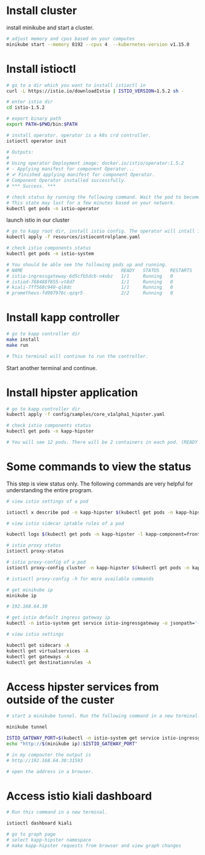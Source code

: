 # Install cluster

install minikube and start a cluster.

```bash
# adjust memory and cpus based on your computes
minikube start --memory 8192 --cpus 4  --kubernetes-version v1.15.0
```

# Install istioctl

```bash
# go to a dir which you want to install istioctl in
curl -L https://istio.io/downloadIstio | ISTIO_VERSION=1.5.2 sh -

# enter istio dir
cd istio-1.5.2

# export binary path
export PATH=$PWD/bin:$PATH

# install operator. operator is a k8s crd controller.
istioctl operator init

# Outputs:
#
# Using operator Deployment image: docker.io/istio/operator:1.5.2
# - Applying manifest for component Operator...
# ✔ Finished applying manifest for component Operator.
# Component Operator installed successfully.
# *** Success. ***

# check status by running the following command. Wait the pod to become ready.
# This state may last for a few minutes based on your network.
kubectl get pods -n istio-operator
```

launch istio in our cluster

```bash
# go to kapp root dir, install istio config. The operator will intall istio components for us.
kubectl apply -f resources/istiocontrolplane.yaml

# check istio components status
kubectl get pods -n istio-system

# You should be able see the following pods up and running.
# NAME                                    READY   STATUS    RESTARTS   AGE
# istio-ingressgateway-6d5cfb5dcb-n4xbz   1/1     Running   0          9h
# istiod-768488f855-vt8d7                 1/1     Running   0          9h
# kiali-7ff568c949-ql8dc                  1/1     Running   0          5h10m
# prometheus-fd997976c-qzqr5              2/2     Running   0          9h
```

# Install kapp controller

```bash
# go to kapp controller dir
make install
make run

# This terminal will continue to run the controller.
```

Start another terminal and continue.

# Install hipster application

```bash
# go to kapp controller dir
kubectl apply -f config/samples/core_v1alpha1_hipster.yaml

# check istio components status
kubectl get pods -n kapp-hipster

# You will see 12 pods. There will be 2 containers in each pod. (READY 2/2 means the pod has 2 ready containers).
```

# Some commands to view the status

This step is view status only. The following commands are very helpful for understanding the entire program.

```bash
# view istio settings of a pod

istioctl x describe pod -n kapp-hipster $(kubectl get pods -n kapp-hipster -l kapp-component=frontend -o jsonpath='{.items[0].metadata.name}')
```

```bash
# view istio sidecar iptable rules of a pod

kubectl logs $(kubectl get pods -n kapp-hipster -l kapp-component=frontend -o jsonpath='{.items[0].metadata.name}') -n kapp-hipster -c istio-init
```

```bash
# istio proxy status
istioctl proxy-status
```

```bash
# istio proxy-config of a pod
istioctl proxy-config cluster -n kapp-hipster $(kubectl get pods -n kapp-hipster -l kapp-component=frontend -o jsonpath='{.items[0].metadata.name}')

# istioctl proxy-config -h for more available commands
```

```bash
# get minikube ip
minikube ip

# 192.168.64.30
```

```bash
# get istio default ingress gateway ip
kubectl -n istio-system get service istio-ingressgateway -o jsonpath='{.spec.ports[?(@.name=="http2")].nodePort}'
```

```bash
# view istio settings

kubectl get sidecars -A
kubectl get virtualservices -A
kubectl get gateways -A
kubectl get destinationrules -A
```

# Access hipster services from outside of the custer

```bash
# start a minikube tunnel. Run the following command in a new terminal. The terminal will be blocked by tunnel process. May require you to enter your password.

minikube tunnel
```

```bash
ISTIO_GATEWAY_PORT=$(kubectl -n istio-system get service istio-ingressgateway -o jsonpath='{.spec.ports[?(@.name=="http2")].nodePort}')
echo "http://$(minikube ip):$ISTIO_GATEWAY_PORT"

# in my compouter the output is
# http://192.168.64.30:31593

# open the address in a browser.
```

# Access istio kiali dashboard

```bash
# Run this command in a new terminal.

istioctl dashboard kiali

# go to graph page
# select kapp-hipster namespace
# make kapp-hipster requests from browser and view graph changes
```